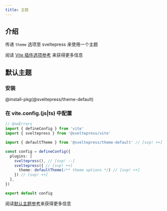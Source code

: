 ```yaml
---
title: 主题
---
```


## 介绍

传递 `theme` 选项至 sveltepress 来使用一个主题

阅读 [Vite 插件选项参考](/reference/vite-plugin/) 来获得更多信息

## 默认主题

### 安装

@install-pkg(@sveltepress/theme-default)

### 在 vite.config.(js|ts) 中配置

```ts title="vite.config.(js|ts)"
// @noErrors
import { defineConfig } from 'vite'
import { sveltepress } from '@sveltepress/vite'

import { defaultTheme } from '@sveltepress/theme-default' // [svp! ++]

const config = defineConfig({
  plugins: [
    sveltepress(), // [svp! --]
    sveltepress({ // [svp! ++]
      theme: defaultTheme(/** theme options */) // [svp! ++]
    }) // [svp! ++]
  ],
})

export default config
```

阅读[默认主题参考](/reference/default-theme/#主题配置)来获得更多信息